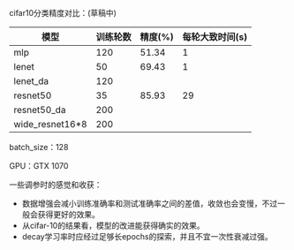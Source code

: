 
cifar10分类精度对比：(草稿中)

| 模型               | 训练轮数 | 精度(%) | 每轮大致时间(s) |
| ---------------- | ---- | ----- | --------- |
| mlp              | 120  | 51.34 | 1         |
| lenet            | 50   | 69.43 | 1         |
| lenet_da         | 120  |       |           |
| resnet50         | 35   | 85.93 | 29        |
| resnet50_da      | 200  |       |           |
| wide_resnet16\*8 | 200  |       |           |

batch_size：128

GPU：GTX 1070


一些调参时的感觉和收获：

- 数据增强会减小训练准确率和测试准确率之间的差值，收敛也会变慢，不过一般会获得更好的效果。
- 从cifar-10的结果看，模型的改进能获得确实的效果。
- decay学习率时应经过足够长epochs的探索，并且不宜一次性衰减过强。

